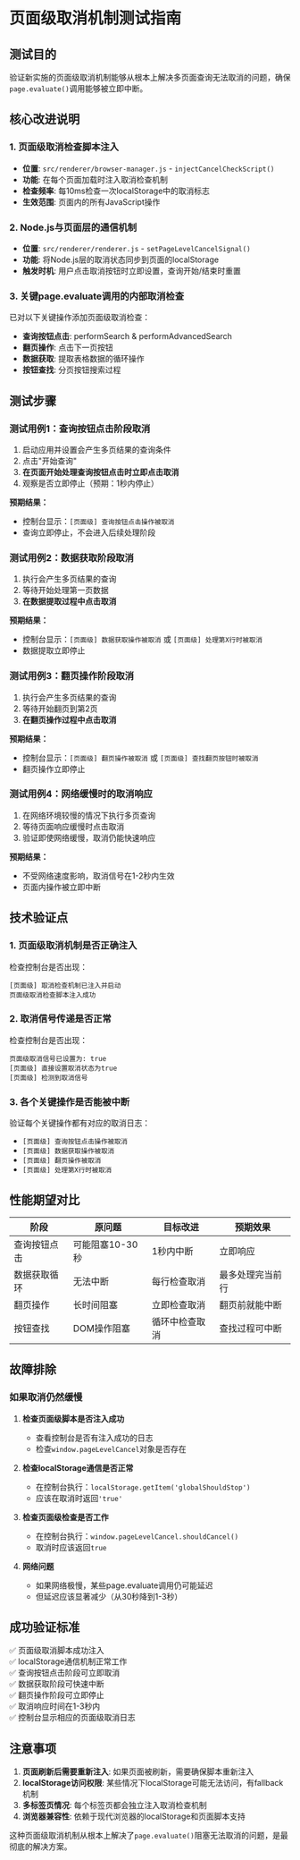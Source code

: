 # 页面级取消机制测试指南

## 测试目的
验证新实施的页面级取消机制能够从根本上解决多页面查询无法取消的问题，确保`page.evaluate()`调用能够被立即中断。

## 核心改进说明

### 1. 页面级取消检查脚本注入
- **位置**: `src/renderer/browser-manager.js` - `injectCancelCheckScript()`
- **功能**: 在每个页面加载时注入取消检查机制
- **检查频率**: 每10ms检查一次localStorage中的取消标志
- **生效范围**: 页面内的所有JavaScript操作

### 2. Node.js与页面层的通信机制
- **位置**: `src/renderer/renderer.js` - `setPageLevelCancelSignal()`
- **功能**: 将Node.js层的取消状态同步到页面的localStorage
- **触发时机**: 用户点击取消按钮时立即设置，查询开始/结束时重置

### 3. 关键page.evaluate调用的内部取消检查
已对以下关键操作添加页面级取消检查：
- **查询按钮点击**: performSearch & performAdvancedSearch
- **翻页操作**: 点击下一页按钮
- **数据获取**: 提取表格数据的循环操作
- **按钮查找**: 分页按钮搜索过程

## 测试步骤

### 测试用例1：查询按钮点击阶段取消
1. 启动应用并设置会产生多页结果的查询条件
2. 点击"开始查询"
3. **在页面开始处理查询按钮点击时立即点击取消**
4. 观察是否立即停止（预期：1秒内停止）

**预期结果：**
- 控制台显示：`[页面级] 查询按钮点击操作被取消`
- 查询立即停止，不会进入后续处理阶段

### 测试用例2：数据获取阶段取消
1. 执行会产生多页结果的查询
2. 等待开始处理第一页数据
3. **在数据提取过程中点击取消**

**预期结果：**
- 控制台显示：`[页面级] 数据获取操作被取消` 或 `[页面级] 处理第X行时被取消`
- 数据提取立即停止

### 测试用例3：翻页操作阶段取消
1. 执行会产生多页结果的查询
2. 等待开始翻页到第2页
3. **在翻页操作过程中点击取消**

**预期结果：**
- 控制台显示：`[页面级] 翻页操作被取消` 或 `[页面级] 查找翻页按钮时被取消`
- 翻页操作立即停止

### 测试用例4：网络缓慢时的取消响应
1. 在网络环境较慢的情况下执行多页查询
2. 等待页面响应缓慢时点击取消
3. 验证即使网络缓慢，取消仍能快速响应

**预期结果：**
- 不受网络速度影响，取消信号在1-2秒内生效
- 页面内操作被立即中断

## 技术验证点

### 1. 页面级取消机制是否正确注入
检查控制台是否出现：
```
[页面级] 取消检查机制已注入并启动
页面级取消检查脚本注入成功
```

### 2. 取消信号传递是否正常
检查控制台是否出现：
```
页面级取消信号已设置为: true
[页面级] 直接设置取消状态为true
[页面级] 检测到取消信号
```

### 3. 各个关键操作是否能被中断
验证每个关键操作都有对应的取消日志：
- `[页面级] 查询按钮点击操作被取消`
- `[页面级] 数据获取操作被取消`
- `[页面级] 翻页操作被取消`
- `[页面级] 处理第X行时被取消`

## 性能期望对比

| 阶段 | 原问题 | 目标改进 | 预期效果 |
|------|--------|----------|----------|
| 查询按钮点击 | 可能阻塞10-30秒 | 1秒内中断 | 立即响应 |
| 数据获取循环 | 无法中断 | 每行检查取消 | 最多处理完当前行 |
| 翻页操作 | 长时间阻塞 | 立即检查取消 | 翻页前就能中断 |
| 按钮查找 | DOM操作阻塞 | 循环中检查取消 | 查找过程可中断 |

## 故障排除

### 如果取消仍然缓慢
1. **检查页面级脚本是否注入成功**
   - 查看控制台是否有注入成功的日志
   - 检查`window.pageLevelCancel`对象是否存在

2. **检查localStorage通信是否正常**
   - 在控制台执行：`localStorage.getItem('globalShouldStop')`
   - 应该在取消时返回`'true'`

3. **检查页面级检查是否工作**
   - 在控制台执行：`window.pageLevelCancel.shouldCancel()`
   - 取消时应该返回`true`

4. **网络问题**
   - 如果网络极慢，某些page.evaluate调用仍可能延迟
   - 但延迟应该显著减少（从30秒降到1-3秒）

## 成功验证标准

✅ 页面级取消脚本成功注入  
✅ localStorage通信机制正常工作  
✅ 查询按钮点击阶段可立即取消  
✅ 数据获取阶段可快速中断  
✅ 翻页操作阶段可立即停止  
✅ 取消响应时间在1-3秒内  
✅ 控制台显示相应的页面级取消日志  

## 注意事项

1. **页面刷新后需要重新注入**: 如果页面被刷新，需要确保脚本重新注入
2. **localStorage访问权限**: 某些情况下localStorage可能无法访问，有fallback机制
3. **多标签页情况**: 每个标签页都会独立注入取消检查机制
4. **浏览器兼容性**: 依赖于现代浏览器的localStorage和页面脚本支持

这种页面级取消机制从根本上解决了`page.evaluate()`阻塞无法取消的问题，是最彻底的解决方案。 